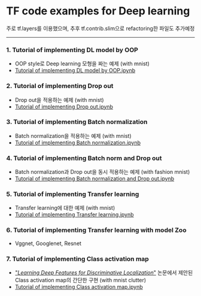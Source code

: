 # TF code examples for Deep learning
주로 tf.layers를 이용했으며, 추후 tf.contrib.slim으로 refactoring한 파일도 추가예정
- - -

### 1. Tutorial of implementing DL model by OOP
- OOP style로 Deep learning 모형을 짜는 예제 (with mnist)
- [Tutorial of implementing DL model by OOP.ipynb](https://github.com/aisolab/TF_code_examples_for_Deep_learning/blob/master/Tutorial%20of%20implementing%20DL%20model%20by%20OOP.ipynb)

### 2. Tutorial of implementing Drop out
- Drop out을 적용하는 예제 (with mnist)
- [Tutorial of implementing Drop out.ipynb](https://github.com/aisolab/TF_code_examples_for_Deep_learning/blob/master/Tutorial%20of%20implementing%20Batch%20norm%20and%20Drop%20out.ipynb)

### 3. Tutorial of implementing Batch normalization
- Batch normalization을 적용하는 예제 (with mnist)
- [Tutorial of implementing Batch normalization.ipynb](https://github.com/aisolab/TF_code_examples_for_Deep_learning/blob/master/Tutorial%20of%20implementing%20Batch%20normalization.ipynb)

### 4. Tutorial of implementing Batch norm and Drop out
- Batch normalization과 Drop out을 동시 적용하는 예제 (with fashion mnist)
- [Tutorial of implementing Batch normalization and Drop out.ipynb](https://github.com/aisolab/TF_code_examples_for_Deep_learning/blob/master/Tutorial%20of%20implementing%20Batch%20norm%20and%20Drop%20out.ipynb)

### 5. Tutorial of implementing Transfer learning
- Transfer learning에 대한 예제 (with mnist)
- [Tutorial of implementing Transfer learning.ipynb](https://github.com/aisolab/TF_code_examples_for_Deep_learning/blob/master/Tutorial%20of%20implementing%20Transfer%20learning.ipynb)

### 6. Tutorial of implementing Transfer learning with model Zoo
- Vggnet, Googlenet, Resnet

### 7. Tutorial of implementing Class activation map
- ["*Learning Deep Features for Discriminative Localization*"](https://www.cv-foundation.org/openaccess/content_cvpr_2016/papers/Zhou_Learning_Deep_Features_CVPR_2016_paper.pdf) 논문에서 제안된 Class activation map의 간단한 구현 (with mnist clutter)
- [Tutorial of implementing Class activation map.ipynb](https://github.com/aisolab/TF_code_examples_for_Deep_learning/blob/master/Tutorial%20of%20implementing%20Class%20activation%20map.ipynb)